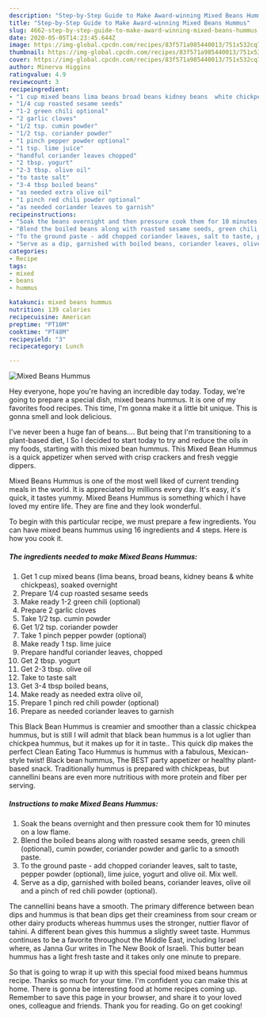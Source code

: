 ```yaml
---
description: "Step-by-Step Guide to Make Award-winning Mixed Beans Hummus"
title: "Step-by-Step Guide to Make Award-winning Mixed Beans Hummus"
slug: 4662-step-by-step-guide-to-make-award-winning-mixed-beans-hummus
date: 2020-05-05T14:23:45.644Z
image: https://img-global.cpcdn.com/recipes/83f571a985440013/751x532cq70/mixed-beans-hummus-recipe-main-photo.jpg
thumbnail: https://img-global.cpcdn.com/recipes/83f571a985440013/751x532cq70/mixed-beans-hummus-recipe-main-photo.jpg
cover: https://img-global.cpcdn.com/recipes/83f571a985440013/751x532cq70/mixed-beans-hummus-recipe-main-photo.jpg
author: Minerva Higgins
ratingvalue: 4.9
reviewcount: 3
recipeingredient:
- "1 cup mixed beans lima beans broad beans kidney beans  white chickpeas soaked overnight"
- "1/4 cup roasted sesame seeds"
- "1-2 green chili optional"
- "2 garlic cloves"
- "1/2 tsp. cumin powder"
- "1/2 tsp. coriander powder"
- "1 pinch pepper powder optional"
- "1 tsp. lime juice"
- "handful coriander leaves chopped"
- "2 tbsp. yogurt"
- "2-3 tbsp. olive oil"
- "to taste salt"
- "3-4 tbsp boiled beans"
- "as needed extra olive oil"
- "1 pinch red chili powder optional"
- "as needed coriander leaves to garnish"
recipeinstructions:
- "Soak the beans overnight and then pressure cook them for 10 minutes on a low flame."
- "Blend the boiled beans along with roasted sesame seeds, green chili (optional), cumin powder, coriander powder and garlic to a smooth paste."
- "To the ground paste - add chopped coriander leaves, salt to taste, pepper powder (optional), lime juice, yogurt and olive oil. Mix well."
- "Serve as a dip, garnished with boiled beans, coriander leaves, olive oil and a pinch of red chili powder (optional)."
categories:
- Recipe
tags:
- mixed
- beans
- hummus

katakunci: mixed beans hummus 
nutrition: 139 calories
recipecuisine: American
preptime: "PT10M"
cooktime: "PT48M"
recipeyield: "3"
recipecategory: Lunch

---
```



![Mixed Beans Hummus](https://img-global.cpcdn.com/recipes/83f571a985440013/751x532cq70/mixed-beans-hummus-recipe-main-photo.jpg)

Hey everyone, hope you're having an incredible day today. Today, we're going to prepare a special dish, mixed beans hummus. It is one of my favorites food recipes. This time, I'm gonna make it a little bit unique. This is gonna smell and look delicious.

I&#39;ve never been a huge fan of beans…. But being that I&#39;m transitioning to a plant-based diet, I So I decided to start today to try and reduce the oils in my foods, starting with this mixed bean hummus. This Mixed Bean Hummus is a quick appetizer when served with crisp crackers and fresh veggie dippers.

Mixed Beans Hummus is one of the most well liked of current trending meals in the world. It is appreciated by millions every day. It's easy, it's quick, it tastes yummy. Mixed Beans Hummus is something which I have loved my entire life. They are fine and they look wonderful.


To begin with this particular recipe, we must prepare a few ingredients. You can have mixed beans hummus using 16 ingredients and 4 steps. Here is how you cook it.

<!--inarticleads1-->

##### The ingredients needed to make Mixed Beans Hummus:

1. Get 1 cup mixed beans (lima beans, broad beans, kidney beans &amp; white chickpeas), soaked overnight
1. Prepare 1/4 cup roasted sesame seeds
1. Make ready 1-2 green chili (optional)
1. Prepare 2 garlic cloves
1. Take 1/2 tsp. cumin powder
1. Get 1/2 tsp. coriander powder
1. Take 1 pinch pepper powder (optional)
1. Make ready 1 tsp. lime juice
1. Prepare handful coriander leaves, chopped
1. Get 2 tbsp. yogurt
1. Get 2-3 tbsp. olive oil
1. Take to taste salt
1. Get 3-4 tbsp boiled beans,
1. Make ready as needed extra olive oil,
1. Prepare 1 pinch red chili powder (optional)
1. Prepare as needed coriander leaves to garnish


This Black Bean Hummus is creamier and smoother than a classic chickpea hummus, but is still I will admit that black bean hummus is a lot uglier than chickpea hummus, but it makes up for it in taste.. This quick dip makes the perfect Clean Eating Taco Hummus is hummus with a fabulous, Mexican-style twist! Black bean hummus, The BEST party appetizer or healthy plant-based snack. Traditionally hummus is prepared with chickpeas, but cannellini beans are even more nutritious with more protein and fiber per serving. 

<!--inarticleads2-->

##### Instructions to make Mixed Beans Hummus:

1. Soak the beans overnight and then pressure cook them for 10 minutes on a low flame.
1. Blend the boiled beans along with roasted sesame seeds, green chili (optional), cumin powder, coriander powder and garlic to a smooth paste.
1. To the ground paste - add chopped coriander leaves, salt to taste, pepper powder (optional), lime juice, yogurt and olive oil. Mix well.
1. Serve as a dip, garnished with boiled beans, coriander leaves, olive oil and a pinch of red chili powder (optional).


The cannellini beans have a smooth. The primary difference between bean dips and hummus is that bean dips get their creaminess from sour cream or other dairy products whereas hummus uses the stronger, nuttier flavor of tahini. A different bean gives this hummus a slightly sweet taste. Hummus continues to be a favorite throughout the Middle East, including Israel where, as Janna Gur writes in The New Book of Israeli. This butter bean hummus has a light fresh taste and it takes only one minute to prepare. 

So that is going to wrap it up with this special food mixed beans hummus recipe. Thanks so much for your time. I'm confident you can make this at home. There is gonna be interesting food at home recipes coming up. Remember to save this page in your browser, and share it to your loved ones, colleague and friends. Thank you for reading. Go on get cooking!
